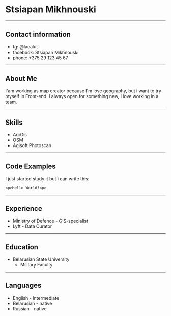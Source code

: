 # Stsiapan Mikhnouski
***
## Contact information 
* tg: @lacalut
* facebook: Stsiapan Mikhnouski
* phone: +375 29 123 45 67
***
## About Me
I'am working as map creator because I'm love geography, but i want to try myself in Front-end. I always open for something new, I love working in a team.
***
## Skills
* ArcGis
* OSM
* Agisoft Photoscan
***
## Code Examples
I just started study it but i can write this:
```
<p>Hello World!<p>
```
***
## Experience
* Ministry of Defence - GIS-specialist
* Lyft - Data Curator
***
## Education
* Belarusian State University
    + Military Faculty
***
## Languages
* English - Intermediate
* Belarusian - native
* Russian - native
